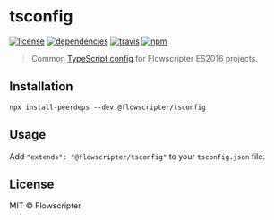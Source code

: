 # tsconfig
[![license](https://img.shields.io/github/license/flowscripter/tsconfig.svg)](https://github.com/flowscripter/tsconfig/blob/master/LICENSE.md)
[![dependencies](https://img.shields.io/david/flowscripter/tsconfig.svg)](https://david-dm.org/flowscripter/tsconfig)
[![travis](https://api.travis-ci.com/flowscripter/tsconfig.svg)](https://travis-ci.com/flowscripter/tsconfig)
[![npm](https://img.shields.io/npm/v/@flowscripter/tsconfig.svg)](https://www.npmjs.com/package/@flowscripter/tsconfig)

> Common [TypeScript config](https://www.typescriptlang.org/docs/handbook/tsconfig-json.html) for Flowscripter ES2016 projects.

## Installation

```
npx install-peerdeps --dev @flowscripter/tsconfig
``` 

## Usage

Add `"extends": "@flowscripter/tsconfig"` to your `tsconfig.json` file.

## License

MIT © Flowscripter
